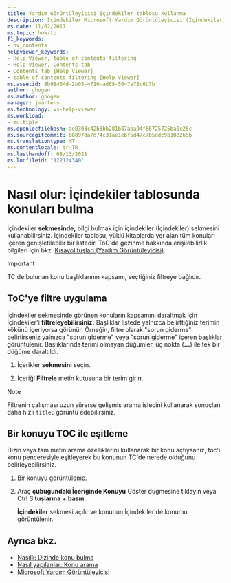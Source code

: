 ```yaml
---
title: Yardım Görüntüleyicisi içindekiler tablosu kullanma
description: İçindekiler Microsoft Yardım Görüntüleyicisi (İçindekiler) konu başlıklarını bulmak için Microsoft Yardım Görüntüleyicisi'i kullanın. ToC, yüklü kitaplarda yer alan tüm konuları içeren genişletilebilir bir listedir.
ms.date: 11/02/2017
ms.topic: how-to
f1_keywords:
- hv_contents
helpviewer_keywords:
- Help Viewer, table of contents filtering
- Help Viewer, Contents tab
- Contents tab [Help Viewer]
- table of contents filtering [Help Viewer]
ms.assetid: 8b98464d-2b05-4710-ad68-5647e78c6b7b
author: ghogen
ms.author: ghogen
manager: jmartens
ms.technology: vs-help-viewer
ms.workload:
- multiple
ms.openlocfilehash: ae8303c42b3bb281b87aba94f66725725ba0c26c
ms.sourcegitcommit: 68897da7d74c31ae1ebf5d47c7b5ddc9b108265b
ms.translationtype: MT
ms.contentlocale: tr-TR
ms.lasthandoff: 08/13/2021
ms.locfileid: "122124340"
---
```

# Nasıl olur: İçindekiler tablosunda konuları bulma

İçindekiler **sekmesinde,** bilgi bulmak için içindekiler (İçindekiler) sekmesini kullanabilirsiniz. İçindekiler tablosu, yüklü kitaplarda yer alan tüm konuları içeren genişletilebilir bir listedir. ToC'de gezinme hakkında erişilebilirlik bilgileri için bkz. [Kısayol tuşları (Yardım Görüntüleyicisi)](../help-viewer/shortcut-keys.md).

> [!IMPORTANT]
> TC'de bulunan konu başlıklarının kapsamı, seçtiğiniz filtreye bağlıdır.

## ToC'ye filtre uygulama

İçindekiler sekmesinde görünen konuların kapsamını daraltmak için İçindekiler'i **filtreleyebilirsiniz.** Başlıklar listede yalnızca belirttiğiniz terimin kökünü içeriyorsa görünür. Örneğin, filtre olarak "sorun giderme" belirtirseniz yalnızca "sorun giderme" veya "sorun giderme" içeren başlıklar görüntülenir. Başlıklarında terimi olmayan düğümler, üç nokta (**...**) ile tek bir düğüme daraltıldı.

1. İçerikler **sekmesini** seçin.

2. İçeriği **Filtrele** metin kutusuna bir terim girin.

> [!NOTE]
> Filtrenin çalışması uzun sürerse gelişmiş arama işlecini kullanarak sonuçları daha hızlı `title:` görüntü edebilirsiniz.

## Bir konuyu TOC ile eşitleme

Dizin veya tam metin arama özelliklerini kullanarak bir konu açtıysanız, toc'i konu penceresiyle eşitleyerek bu konunun TC'de nerede olduğunu belirleyebilirsiniz.

1. Bir konuyu görüntüleme.

2. Araç **çubuğundaki İçeriğinde Konuyu** Göster düğmesine tıklayın veya Ctrl S **tuşlarına** + **basın.**

     **İçindekiler** sekmesi açılır ve konunun İçindekiler'de konumu görüntülenir.

## Ayrıca bkz.

- [Nasıllı: Dizinde konu bulma](../help-viewer/find-topics-index.md)
- [Nasıl yapılanlar: Konu arama](../help-viewer/find-topics.md)
- [Microsoft Yardım Görüntüleyicisi](../help-viewer/overview.md)